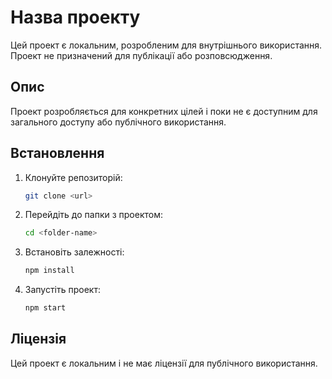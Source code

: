 # Назва проекту

Цей проект є локальним, розробленим для внутрішнього використання. Проект не призначений для публікації або розповсюдження.

## Опис

Проект розробляється для конкретних цілей і поки не є доступним для загального доступу або публічного використання.

## Встановлення

1. Клонуйте репозиторій:
    ```bash
    git clone <url>
    ```

2. Перейдіть до папки з проектом:
    ```bash
    cd <folder-name>
    ```

3. Встановіть залежності:
    ```bash
    npm install
    ```

4. Запустіть проект:
    ```bash
    npm start
    ```

## Ліцензія

Цей проект є локальним і не має ліцензії для публічного використання.
